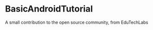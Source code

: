 BasicAndroidTutorial
====================

A small contribution to the open source community, from EduTechLabs
